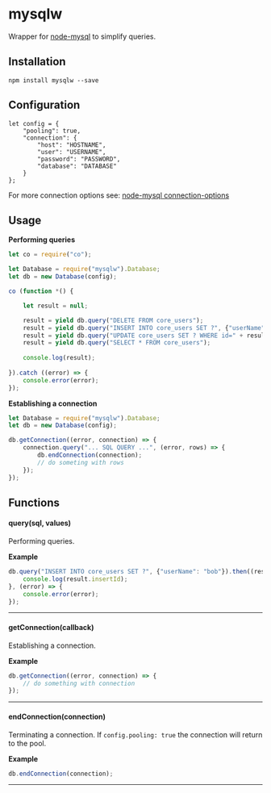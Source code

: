 # mysqlw

Wrapper for [node-mysql](https://github.com/mysqljs/mysql) to simplify queries.

## Installation

```
npm install mysqlw --save
```

## Configuration

```
let config = {
    "pooling": true,
    "connection": {
        "host": "HOSTNAME",
        "user": "USERNAME",
        "password": "PASSWORD",
        "database": "DATABASE"
    }
};
```

For more connection options see: [node-mysql connection-options](https://github.com/mysqljs/mysql#connection-options)

## Usage

**Performing queries**

```js
let co = require("co");

let Database = require("mysqlw").Database;
let db = new Database(config);

co (function *() {

    let result = null;

    result = yield db.query("DELETE FROM core_users");
    result = yield db.query("INSERT INTO core_users SET ?", {"userName": "bob", "givenName": "Bob", "familyName": "Schmidt"});
    result = yield db.query("UPDATE core_users SET ? WHERE id=" + result.insertId, {"userName": "bobby"});
    result = yield db.query("SELECT * FROM core_users");
                
    console.log(result);
        
}).catch ((error) => {
    console.error(error);
});
```

**Establishing a connection**

```js
let Database = require("mysqlw").Database;
let db = new Database(config);

db.getConnection((error, connection) => {
    connection.query("... SQL QUERY ...", (error, rows) => {
        db.endConnection(connection);
        // do someting with rows
    });
});
```

## Functions

#### query(sql, values)

Performing queries.

**Example**

```js
db.query("INSERT INTO core_users SET ?", {"userName": "bob"}).then((result) => {
    console.log(result.insertId);
}, (error) => {
    console.error(error);
});
```

---

#### getConnection(callback)

Establishing a connection.

**Example**

```js
db.getConnection((error, connection) => {
    // do something with connection
});    
```

---

#### endConnection(connection)

Terminating a connection. If `config.pooling: true` the connection will return to the pool.

**Example**

```js
db.endConnection(connection);  
```

---

